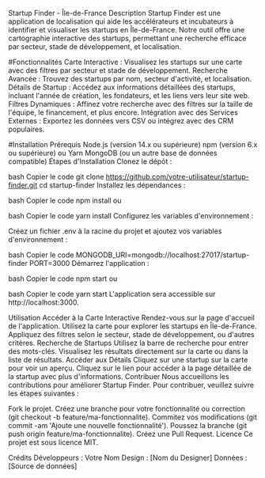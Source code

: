 Startup Finder - Île-de-France
Description
Startup Finder est une application de localisation qui aide les accélérateurs et incubateurs à identifier et visualiser les startups en Île-de-France. Notre outil offre une cartographie interactive des startups, permettant une recherche efficace par secteur, stade de développement, et localisation.

#Fonctionnalités
Carte Interactive : Visualisez les startups sur une carte avec des filtres par secteur et stade de développement.
Recherche Avancée : Trouvez des startups par nom, secteur d'activité, et localisation.
Détails de Startup : Accédez aux informations détaillées des startups, incluant l'année de création, les fondateurs, et les liens vers leur site web.
Filtres Dynamiques : Affinez votre recherche avec des filtres sur la taille de l'équipe, le financement, et plus encore.
Intégration avec des Services Externes : Exportez les données vers CSV ou intégrez avec des CRM populaires.

#Installation
Prérequis
Node.js (version 14.x ou supérieure)
npm (version 6.x ou supérieure) ou Yarn
MongoDB (ou un autre base de données compatible)
Étapes d'Installation
Clonez le dépôt :

bash
Copier le code
git clone https://github.com/votre-utilisateur/startup-finder.git
cd startup-finder
Installez les dépendances :

bash
Copier le code
npm install
ou

bash
Copier le code
yarn install
Configurez les variables d'environnement :

Créez un fichier .env à la racine du projet et ajoutez vos variables d'environnement :

bash
Copier le code
MONGODB_URI=mongodb://localhost:27017/startup-finder
PORT=3000
Démarrez l'application :

bash
Copier le code
npm start
ou

bash
Copier le code
yarn start
L'application sera accessible sur http://localhost:3000.

Utilisation
Accéder à la Carte Interactive
Rendez-vous sur la page d'accueil de l'application.
Utilisez la carte pour explorer les startups en Île-de-France.
Appliquez des filtres selon le secteur, stade de développement, ou d'autres critères.
Recherche de Startups
Utilisez la barre de recherche pour entrer des mots-clés.
Visualisez les résultats directement sur la carte ou dans la liste de résultats.
Accéder aux Détails
Cliquez sur une startup sur la carte pour voir un aperçu.
Cliquez sur le lien pour accéder à la page détaillée de la startup avec plus d'informations.
Contribuer
Nous accueillons les contributions pour améliorer Startup Finder. Pour contribuer, veuillez suivre les étapes suivantes :

Fork le projet.
Créez une branche pour votre fonctionnalité ou correction (git checkout -b feature/ma-fonctionnalite).
Commitez vos modifications (git commit -am 'Ajoute une nouvelle fonctionnalité').
Poussez la branche (git push origin feature/ma-fonctionnalite).
Créez une Pull Request.
Licence
Ce projet est sous licence MIT.

Crédits
Développeurs : Votre Nom
Design : [Nom du Designer]
Données : [Source de données]

